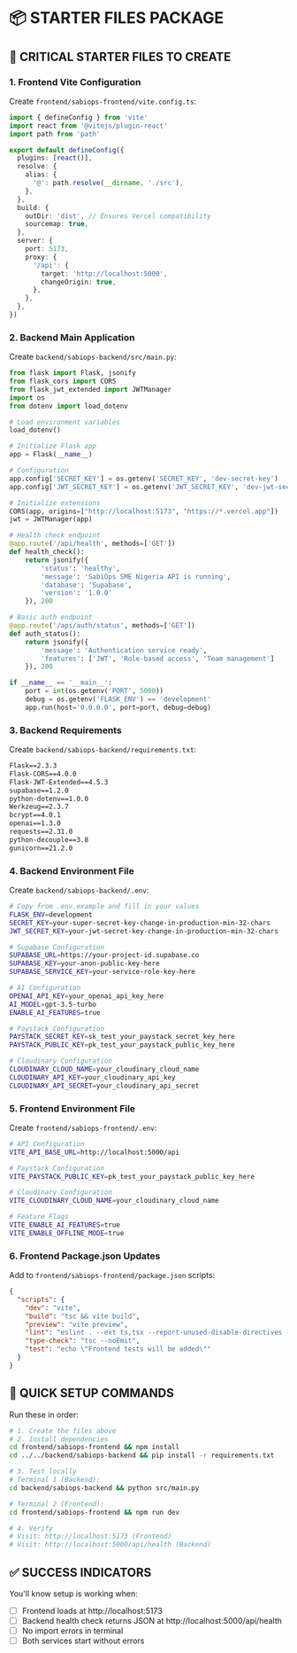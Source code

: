 # 📦 STARTER FILES PACKAGE

## 🎯 **CRITICAL STARTER FILES TO CREATE**

### **1. Frontend Vite Configuration**
Create `frontend/sabiops-frontend/vite.config.ts`:

```typescript
import { defineConfig } from 'vite'
import react from '@vitejs/plugin-react'
import path from 'path'

export default defineConfig({
  plugins: [react()],
  resolve: {
    alias: {
      '@': path.resolve(__dirname, './src'),
    },
  },
  build: {
    outDir: 'dist', // Ensures Vercel compatibility
    sourcemap: true,
  },
  server: {
    port: 5173,
    proxy: {
      '/api': {
        target: 'http://localhost:5000',
        changeOrigin: true,
      },
    },
  },
})
```

### **2. Backend Main Application**
Create `backend/sabiops-backend/src/main.py`:

```python
from flask import Flask, jsonify
from flask_cors import CORS
from flask_jwt_extended import JWTManager
import os
from dotenv import load_dotenv

# Load environment variables
load_dotenv()

# Initialize Flask app
app = Flask(__name__)

# Configuration
app.config['SECRET_KEY'] = os.getenv('SECRET_KEY', 'dev-secret-key')
app.config['JWT_SECRET_KEY'] = os.getenv('JWT_SECRET_KEY', 'dev-jwt-secret')

# Initialize extensions
CORS(app, origins=["http://localhost:5173", "https://*.vercel.app"])
jwt = JWTManager(app)

# Health check endpoint
@app.route('/api/health', methods=['GET'])
def health_check():
    return jsonify({
        'status': 'healthy',
        'message': 'SabiOps SME Nigeria API is running',
        'database': 'Supabase',
        'version': '1.0.0'
    }), 200

# Basic auth endpoint
@app.route('/api/auth/status', methods=['GET'])
def auth_status():
    return jsonify({
        'message': 'Authentication service ready',
        'features': ['JWT', 'Role-based access', 'Team management']
    }), 200

if __name__ == '__main__':
    port = int(os.getenv('PORT', 5000))
    debug = os.getenv('FLASK_ENV') == 'development'
    app.run(host='0.0.0.0', port=port, debug=debug)
```

### **3. Backend Requirements**
Create `backend/sabiops-backend/requirements.txt`:

```txt
Flask==2.3.3
Flask-CORS==4.0.0
Flask-JWT-Extended==4.5.3
supabase==1.2.0
python-dotenv==1.0.0
Werkzeug==2.3.7
bcrypt==4.0.1
openai==1.3.0
requests==2.31.0
python-decouple==3.8
gunicorn==21.2.0
```

### **4. Backend Environment File**
Create `backend/sabiops-backend/.env`:

```bash
# Copy from .env.example and fill in your values
FLASK_ENV=development
SECRET_KEY=your-super-secret-key-change-in-production-min-32-chars
JWT_SECRET_KEY=your-jwt-secret-key-change-in-production-min-32-chars

# Supabase Configuration
SUPABASE_URL=https://your-project-id.supabase.co
SUPABASE_KEY=your-anon-public-key-here
SUPABASE_SERVICE_KEY=your-service-role-key-here

# AI Configuration
OPENAI_API_KEY=your_openai_api_key_here
AI_MODEL=gpt-3.5-turbo
ENABLE_AI_FEATURES=true

# Paystack Configuration
PAYSTACK_SECRET_KEY=sk_test_your_paystack_secret_key_here
PAYSTACK_PUBLIC_KEY=pk_test_your_paystack_public_key_here

# Cloudinary Configuration
CLOUDINARY_CLOUD_NAME=your_cloudinary_cloud_name
CLOUDINARY_API_KEY=your_cloudinary_api_key
CLOUDINARY_API_SECRET=your_cloudinary_api_secret
```

### **5. Frontend Environment File**
Create `frontend/sabiops-frontend/.env`:

```bash
# API Configuration
VITE_API_BASE_URL=http://localhost:5000/api

# Paystack Configuration
VITE_PAYSTACK_PUBLIC_KEY=pk_test_your_paystack_public_key_here

# Cloudinary Configuration
VITE_CLOUDINARY_CLOUD_NAME=your_cloudinary_cloud_name

# Feature Flags
VITE_ENABLE_AI_FEATURES=true
VITE_ENABLE_OFFLINE_MODE=true
```

### **6. Frontend Package.json Updates**
Add to `frontend/sabiops-frontend/package.json` scripts:

```json
{
  "scripts": {
    "dev": "vite",
    "build": "tsc && vite build",
    "preview": "vite preview",
    "lint": "eslint . --ext ts,tsx --report-unused-disable-directives --max-warnings 0",
    "type-check": "tsc --noEmit",
    "test": "echo \"Frontend tests will be added\""
  }
}
```

## 🔧 **QUICK SETUP COMMANDS**

Run these in order:

```bash
# 1. Create the files above
# 2. Install dependencies
cd frontend/sabiops-frontend && npm install
cd ../../backend/sabiops-backend && pip install -r requirements.txt

# 3. Test locally
# Terminal 1 (Backend):
cd backend/sabiops-backend && python src/main.py

# Terminal 2 (Frontend):
cd frontend/sabiops-frontend && npm run dev

# 4. Verify
# Visit: http://localhost:5173 (Frontend)
# Visit: http://localhost:5000/api/health (Backend)
```

## ✅ **SUCCESS INDICATORS**

You'll know setup is working when:
- [ ] Frontend loads at http://localhost:5173
- [ ] Backend health check returns JSON at http://localhost:5000/api/health
- [ ] No import errors in terminal
- [ ] Both services start without errors